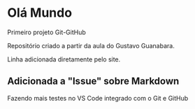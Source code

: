 # Olá Mundo
 Primeiro projeto Git-GitHub

Repositório criado a partir da aula do Gustavo Guanabara.

Linha adicionada diretamente pelo site.

## Adicionada a "Issue" sobre Markdown

Fazendo mais testes no VS Code integrado com o Git e GitHub
